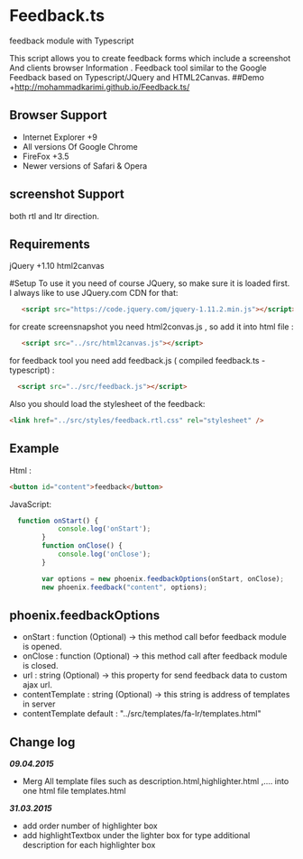# Feedback.ts
feedback module with Typescript

This script allows you to create feedback forms which include a screenshot And clients browser Information .
Feedback tool similar to the Google Feedback based on Typescript/JQuery and HTML2Canvas.
##Demo
+http://mohammadkarimi.github.io/Feedback.ts/
## Browser Support
+ Internet Explorer +9
+ All versions Of Google Chrome
+ FireFox +3.5
+ Newer versions of Safari & Opera

## screenshot Support
both rtl and ltr direction.

## Requirements
 jQuery +1.10
 html2canvas

#Setup
To use it you need of course JQuery, so make sure it is loaded first. I always like to use JQuery.com CDN for that:
```html
   <script src="https://code.jquery.com/jquery-1.11.2.min.js"></script>
```

for create screensnapshot you need html2convas.js , so add it into html file :
```html
   <script src="../src/html2canvas.js"></script>
```
for feedback tool you need add feedback.js ( compiled feedback.ts - typescript) :
```html
  <script src="../src/feedback.js"></script>
  ```
  
  Also you should load the stylesheet of the feedback:
  ```html
<link href="../src/styles/feedback.rtl.css" rel="stylesheet" />
  ```
## Example
Html :
```html
<button id="content">feedback</button>
```
JavaScript:
```javascript
  function onStart() {
            console.log('onStart');
        }
        function onClose() {
            console.log('onClose');
        }

        var options = new phoenix.feedbackOptions(onStart, onClose);
        new phoenix.feedback("content", options);
```
## phoenix.feedbackOptions
+ onStart : function (Optional) -> this method call befor feedback module is opened.
+ onClose : function (Optional) -> this method call after feedback module is closed.
+ url : string (Optional) -> this property for send feedback data to custom ajax url.
+ contentTemplate : string (Optional) -> this string is address of templates in server
+ contentTemplate default : "../src/templates/fa-Ir/templates.html"
 
   
## Change log
***09.04.2015***
+ Merg All template files such as description.html,highlighter.html ,.... into one html file templates.html

***31.03.2015***
+ add order number of highlighter box
+ add highlightTextbox under the lighter box for type additional description for each highlighter box



